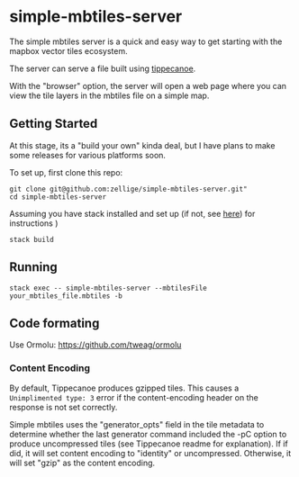 # simple-mbtiles-server
The simple mbtiles server is a quick and easy way to get starting with the mapbox vector tiles ecosystem.

The server can serve a file built using [tippecanoe](https://github.com/mapbox/tippecanoe).

With the "browser" option, the server will open a web page where you can view the tile layers in the mbtiles file on a simple map.

## Getting Started

At this stage, its a "build your own" kinda deal, but I have plans to make some releases for various platforms soon.

To set up, first clone this repo: 

```
git clone git@github.com:zellige/simple-mbtiles-server.git"
cd simple-mbtiles-server
```

Assuming you have stack installed and set up (if not, see [here](<https://docs.haskellstack.org/en/stable/README/>)) for instructions )

```
stack build
```

## Running

```
stack exec -- simple-mbtiles-server --mbtilesFile your_mbtiles_file.mbtiles -b
```

## Code formating
Use Ormolu: <https://github.com/tweag/ormolu>

### Content Encoding

By default, Tippecanoe produces gzipped tiles. This causes a `Unimplimented type: 3` error if the content-encoding header on the response is not set correctly.

Simple mbtiles uses the "generator_opts" field in the tile metadata to determine whether the last generator command included the -pC option to produce uncompressed tiles (see Tippecanoe readme for explanation). If if did, it will set content encoding to "identity" or uncompressed. Otherwise, it will set "gzip" as the content encoding.
